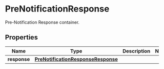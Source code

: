 

# PreNotificationResponse

Pre-Notification Response container.

## Properties

| Name | Type | Description | Notes |
|------------ | ------------- | ------------- | -------------|
|**response** | [**PreNotificationResponseResponse**](PreNotificationResponseResponse.md) |  |  |



